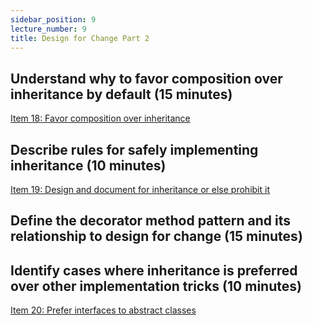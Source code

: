 ```yaml
---
sidebar_position: 9
lecture_number: 9
title: Design for Change Part 2
---
```



## Understand why to favor composition over inheritance by default (15 minutes)

[Item 18: Favor composition over inheritance](https://learning.oreilly.com/library/view/effective-java-3rd/9780134686097/ch4.xhtml#lev18)

## Describe rules for safely implementing inheritance (10 minutes)

[Item 19: Design and document for inheritance or else prohibit it](https://learning.oreilly.com/library/view/effective-java-3rd/9780134686097/ch4.xhtml#lev19)


## Define the decorator method pattern and its relationship to design for change (15 minutes)

## Identify cases where inheritance is preferred over other implementation tricks (10 minutes)

[Item 20: Prefer interfaces to abstract classes](https://learning.oreilly.com/library/view/effective-java-3rd/9780134686097/ch4.xhtml#lev20)



